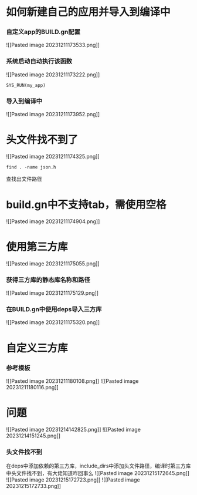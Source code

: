 # 如何新建自己的应用并导入到编译中
### 自定义app的BUILD.gn配置
![[Pasted image 20231211173533.png]]
### 系统启动自动执行该函数
![[Pasted image 20231211173222.png]]
```
SYS_RUN(my_app)
```
### 导入到编译中
![[Pasted image 20231211173952.png]]

# 头文件找不到了
![[Pasted image 20231211174325.png]]
```
find . -name json.h
```
查找出文件路径
# build.gn中不支持tab，需使用空格
![[Pasted image 20231211174904.png]]

# 使用第三方库
![[Pasted image 20231211175055.png]]
### 获得三方库的静态库名称和路径
![[Pasted image 20231211175129.png]]
### 在BUILD.gn中使用deps导入三方库
![[Pasted image 20231211175320.png]]
# 自定义三方库
### 参考模板
![[Pasted image 20231211180108.png]]
![[Pasted image 20231211180116.png]]
# 问题
![[Pasted image 20231214142825.png]]
![[Pasted image 20231214151245.png]]
### 头文件找不到
在deps中添加依赖的第三方库，include_dirs中添加头文件路径，编译时第三方库中头文件找不到，有大佬知道咋回事么
![[Pasted image 20231215172645.png]]
![[Pasted image 20231215172723.png]]
![[Pasted image 20231215172733.png]]